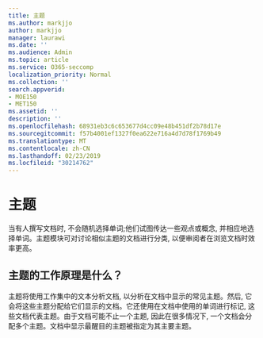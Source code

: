 ```yaml
---
title: 主题
ms.author: markjjo
author: markjjo
manager: laurawi
ms.date: ''
ms.audience: Admin
ms.topic: article
ms.service: O365-seccomp
localization_priority: Normal
ms.collection: ''
search.appverid:
- MOE150
- MET150
ms.assetid: ''
description: ''
ms.openlocfilehash: 68931eb3c6c653677d4cc09e48b451df2b78d17e
ms.sourcegitcommit: f57b4001ef1327f0ea622e716a4d7d78f1769b49
ms.translationtype: MT
ms.contentlocale: zh-CN
ms.lasthandoff: 02/23/2019
ms.locfileid: "30214762"
---
```

# <a name="themes"></a>主题

当有人撰写文档时, 不会随机选择单词;他们试图传达一些观点或概念, 并相应地选择单词。主题模块可对讨论相似主题的文档进行分类, 以便审阅者在浏览文档时效率更高。

## <a name="how-does-themes-work"></a>主题的工作原理是什么？
主题将使用工作集中的文本分析文档, 以分析在文档中显示的常见主题。然后, 它会将这些主题分配给它们显示的文档。它还使用在文档中使用的单词进行标记, 这些文档代表主题。由于文档可能不止一个主题, 因此在很多情况下, 一个文档会分配多个主题。文档中显示最醒目的主题被指定为其主要主题。